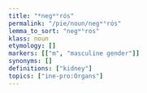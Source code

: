 ```yaml
---
title: "*negʷʰrós"
permalink: "/pie/noun/negʷʰrós"
lemma_to_sort: "negʷʰros"
klass: noun
etymology: []
markers: [["m", "masculine gender"]]
synonyms: []
definitions: ["kidney"]
topics: ["ine-pro:Organs"]
---
```

